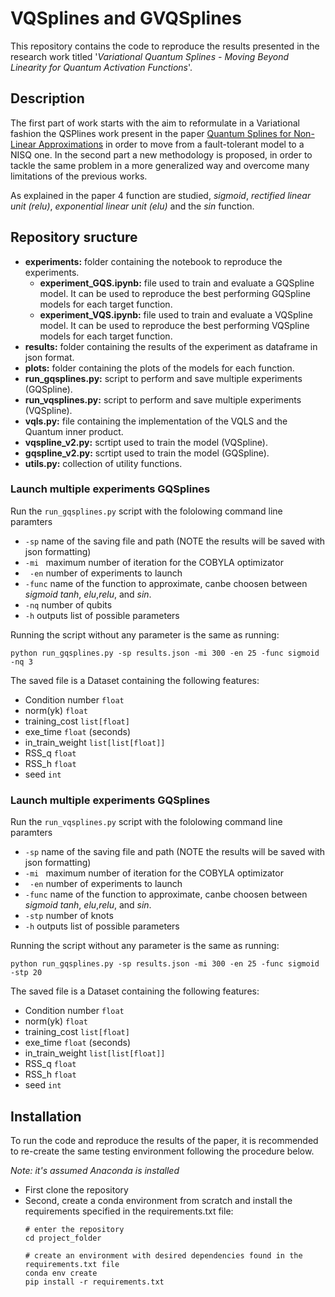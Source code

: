 
# VQSplines and GVQSplines 

This repository contains the code to reproduce the results presented in the research work titled '_Variational Quantum Splines - Moving Beyond Linearity for Quantum Activation Functions_'.

## Description

The first part of work starts with the aim to reformulate in a Variational fashion the QSPlines work present in the paper [Quantum Splines for Non-Linear Approximations](https://dl.acm.org/doi/pdf/10.1145/3387902.3394032) in order to move from a fault-tolerant model to a NISQ one. 
In the second part a new methodology is proposed, in order to tackle the same problem in a more generalized way and overcome many limitations of the previous works. 

As explained in the paper 4 function are studied, *sigmoid*, *rectified linear unit (relu)*, *exponential linear unit (elu)* and the *sin* function.


## Repository sructure
- **experiments:** folder containing the notebook to reproduce the experiments.
    - **experiment_GQS.ipynb:** file used to train and evaluate a GQSpline model. It can be used to reproduce the best performing GQSpline models for each target function.
    - **experiment_VQS.ipynb:** file used to train and evaluate a VQSpline model. It can be used to reproduce the best performing VQSpline models for each target function.
- **results:** folder containing the results of the experiment as dataframe in json format.
- **plots:** folder containing the plots of the models for each function.
- **run_gqsplines.py:** script to perform and save multiple experiments (GQSpline).
- **run_vqsplines.py:** script to perform and save multiple experiments (VQSpline).
- **vqls.py:** file containing the implementation of the VQLS and the Quantum inner product. 
- **vqspline_v2.py:** scrtipt used to train the model (VQSpline).
- **gqspline_v2.py:** scrtipt used to train the model (GQSpline).
- **utils.py:** collection of utility functions.
### Launch multiple experiments GQSplines

Run the ``` run_gqsplines.py ``` script with the fololowing command line paramters
- ``` -sp ``` name of the saving file and path (NOTE the results will be saved with json formatting)
- ```-mi ``` maximum number of iteration for the COBYLA optimizator
- ``` -en``` number of experiments to launch
- ```-func``` name of the function to approximate, canbe choosen between _sigmoid_ _tanh_, _elu_,_relu_, and _sin_.
- ```-nq``` number of qubits 
- ```-h``` outputs list of possible parameters

Running the script without any parameter is the same as running:
```
python run_gqsplines.py -sp results.json -mi 300 -en 25 -func sigmoid -nq 3
```

The saved file is a Dataset containing the following features:
- Condition number ```float``` 
- norm(yk)  ```float```
- training_cost ```list[float]```
- exe_time ```float``` (seconds)
- in_train_weight ```list[list[float]]```
- RSS_q ``float``
- RSS_h `float`
- seed `int`

### Launch multiple experiments GQSplines

Run the ``` run_vqsplines.py ``` script with the fololowing command line paramters
- ``` -sp ``` name of the saving file and path (NOTE the results will be saved with json formatting)
- ```-mi ``` maximum number of iteration for the COBYLA optimizator
- ``` -en``` number of experiments to launch
- ```-func``` name of the function to approximate, canbe choosen between _sigmoid_ _tanh_, _elu_,_relu_, and _sin_.
- ```-stp``` number of knots 
- ```-h``` outputs list of possible parameters

Running the script without any parameter is the same as running:
```
python run_gqsplines.py -sp results.json -mi 300 -en 25 -func sigmoid -stp 20
```

The saved file is a Dataset containing the following features:
- Condition number ```float``` 
- norm(yk)  ```float```
- training_cost ```list[float]```
- exe_time ```float``` (seconds)
- in_train_weight ```list[list[float]]```
- RSS_q ``float``
- RSS_h `float`
- seed `int`


## Installation
To run the code and reproduce the results of the paper, it is recommended to re-create the same testing environment following the procedure below.

*Note: it's assumed Anaconda is installed*
- First clone the repository
- Second, create a conda environment from scratch and install the requirements specified in the requirements.txt file:  
    ```
    # enter the repository
    cd project_folder

    # create an environment with desired dependencies found in the requirements.txt file
    conda env create
    pip install -r requirements.txt
    ```
